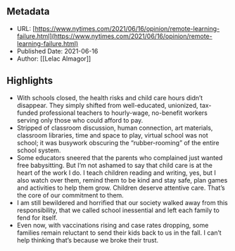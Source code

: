 ## Metadata
* URL: [https://www.nytimes.com/2021/06/16/opinion/remote-learning-failure.html](https://www.nytimes.com/2021/06/16/opinion/remote-learning-failure.html)
* Published Date: 2021-06-16
* Author: [[Lelac Almagor]]

## Highlights
* With schools closed, the health risks and child care hours didn’t disappear. They simply shifted from well-educated, unionized, tax-funded professional teachers to hourly-wage, no-benefit workers serving only those who could afford to pay.
* Stripped of classroom discussion, human connection, art materials, classroom libraries, time and space to play, virtual school was not school; it was busywork obscuring the “rubber-rooming” of the entire school system.
* Some educators sneered that the parents who complained just wanted free babysitting. But I’m not ashamed to say that child care is at the heart of the work I do. I teach children reading and writing, yes, but I also watch over them, remind them to be kind and stay safe, plan games and activities to help them grow. Children deserve attentive care. That’s the core of our commitment to them.
* I am still bewildered and horrified that our society walked away from this responsibility, that we called school inessential and left each family to fend for itself.
* Even now, with vaccinations rising and case rates dropping, some families remain reluctant to send their kids back to us in the fall. I can’t help thinking that’s because we broke their trust.